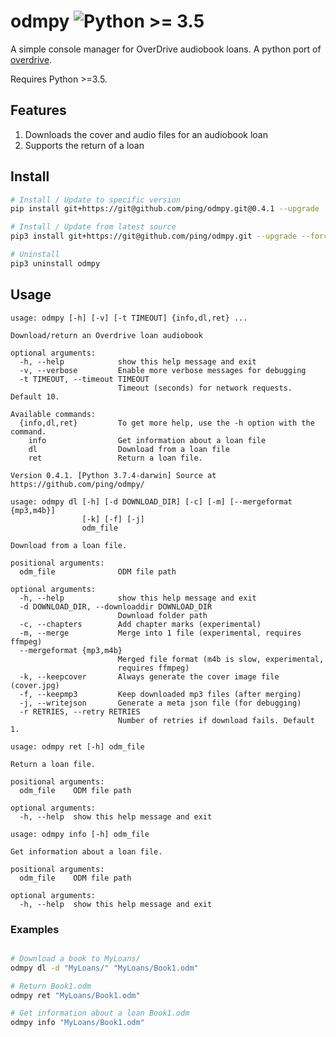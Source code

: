 # odmpy ![Python >= 3.5](https://img.shields.io/badge/Python-%3E%3D%203.5-3776ab.svg?maxAge=2592000)

A simple console manager for OverDrive audiobook loans. A python port of [overdrive](https://github.com/chbrown/overdrive).

Requires Python >=3.5.

## Features

1. Downloads the cover and audio files for an audiobook loan
1. Supports the return of a loan

## Install

```bash
# Install / Update to specific version
pip install git+https://git@github.com/ping/odmpy.git@0.4.1 --upgrade

# Install / Update from latest source
pip3 install git+https://git@github.com/ping/odmpy.git --upgrade --force-reinstall

# Uninstall
pip3 uninstall odmpy
```

## Usage

```
usage: odmpy [-h] [-v] [-t TIMEOUT] {info,dl,ret} ...

Download/return an Overdrive loan audiobook

optional arguments:
  -h, --help            show this help message and exit
  -v, --verbose         Enable more verbose messages for debugging
  -t TIMEOUT, --timeout TIMEOUT
                        Timeout (seconds) for network requests. Default 10.

Available commands:
  {info,dl,ret}         To get more help, use the -h option with the command.
    info                Get information about a loan file
    dl                  Download from a loan file
    ret                 Return a loan file.

Version 0.4.1. [Python 3.7.4-darwin] Source at https://github.com/ping/odmpy/
```

```
usage: odmpy dl [-h] [-d DOWNLOAD_DIR] [-c] [-m] [--mergeformat {mp3,m4b}]
                [-k] [-f] [-j]
                odm_file

Download from a loan file.

positional arguments:
  odm_file              ODM file path

optional arguments:
  -h, --help            show this help message and exit
  -d DOWNLOAD_DIR, --downloaddir DOWNLOAD_DIR
                        Download folder path
  -c, --chapters        Add chapter marks (experimental)
  -m, --merge           Merge into 1 file (experimental, requires ffmpeg)
  --mergeformat {mp3,m4b}
                        Merged file format (m4b is slow, experimental,
                        requires ffmpeg)
  -k, --keepcover       Always generate the cover image file (cover.jpg)
  -f, --keepmp3         Keep downloaded mp3 files (after merging)
  -j, --writejson       Generate a meta json file (for debugging)
  -r RETRIES, --retry RETRIES
                        Number of retries if download fails. Default 1.
```

```
usage: odmpy ret [-h] odm_file

Return a loan file.

positional arguments:
  odm_file    ODM file path

optional arguments:
  -h, --help  show this help message and exit
```

```
usage: odmpy info [-h] odm_file

Get information about a loan file.

positional arguments:
  odm_file    ODM file path

optional arguments:
  -h, --help  show this help message and exit
```

### Examples

```bash

# Download a book to MyLoans/
odmpy dl -d "MyLoans/" "MyLoans/Book1.odm"

# Return Book1.odm
odmpy ret "MyLoans/Book1.odm"

# Get information about a loan Book1.odm
odmpy info "MyLoans/Book1.odm"

```
